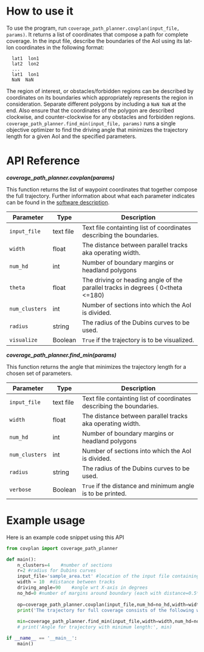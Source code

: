 
# How to use it

To use the program, run `coverage_path_planner.covplan(input_file, params)`. It returns a list of coordinates that compose a path for complete coverage.
In the input file, describe the boundaries of the AoI using its lat-lon coordinates in the following format:  
```
  lat1  lon1
  lat2  lon2
  ...
  lat1  lon1
  NaN  NaN
```
The region of interest, or obstacles/forbidden regions can be described by coordinates on its boundaries which appropriately represents the region in consideration. Separate different polygons by including a `NaN NaN` at the end. Also ensure that the coordinates of the polygon are described clockwise, and counter-clockwise for any obstacles and forbidden regions.
`coverage_path_planner.find_min(input_file, params)` runs a single objective optimizer to find the driving angle that minimizes the trajectory length for a given AoI and the specified parameters.

# API Reference

***coverage_path_planner.covplan(params)***

This function returns the list of waypoint coordinates that together compose the full trajectory. Further information about what each parameter indicates can be found in the [software description](desc.md).

| Parameter    | Type   | Description                                   |
|--------------|--------|-----------------------------------------------|
| `input_file` | text file | Text file containting list of coordinates describing the boundaries.  |
| `width`        | float    | The distance between parallel tracks aka operating width.         |
| `num_hd`      | int | Number of boundary margins or headland polygons          |
| `theta`      | float | The driving or heading angle of the parallel tracks in degrees ( 0<theta <=180)  |
| `num_clusters`      | int | Number of sections into which the AoI is divided.                |
| `radius`      | string | The radius of the Dubins curves to be used.                |
| `visualize`      | Boolean | `True` if the trajectory is to be visualized.|

***coverage_path_planner.find_min(params)***

This function returns the angle that minimizes the trajectory length for a chosen set of parameters.

| Parameter    | Type   | Description                                   |
|--------------|--------|-----------------------------------------------|
| `input_file` | text file | Text file containting list of coordinates describing the boundaries.  |
| `width`        | float    | The distance between parallel tracks aka operating width.         |
| `num_hd`      | int | Number of boundary margins or headland polygons          |
| `num_clusters`      | int | Number of sections into which the AoI is divided.                |
| `radius`      | string | The radius of the Dubins curves to be used.                |
| `verbose`      | Boolean | `True` if the distance and minimum angle is to be printed.|


# Example usage

Here is an example code snippet using this API

```python
from covplan import coverage_path_planner

def main():
	n_clusters=4	#number of sections
	r=2	#radius for Dubins curves
	input_file='sample_area.txt' #location of the input file containing coordinates of the field
	width = 10	#distance between tracks
	driving_angle=90	#angle wrt X-axis in degrees
	no_hd=0	#number of margins around boundary (each with distance=0.5*width) if needed, otherwise 0
	
	op=coverage_path_planner.covplan(input_file,num_hd=no_hd,width=width,theta=driving_angle,num_clusters=n_clusters,radius=r,visualize=False) # returns list of waypoint coordinates composing full trajectory for coverage
	print('The trajectory for full coverage consists of the following waypoints:',op)
	
	min=coverage_path_planner.find_min(input_file,width=width,num_hd=no_hd,num_clusters=n_clusters,radius=r,verbose=True)  # runs optimizer and returns angle corresponding to minimum path length
	# print('Angle for trajectory with minimum length:', min)

if __name__ == '__main__':
	main()
```
